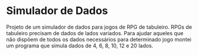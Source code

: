 # Simulador de Dados
Projeto de um simulador de dados para jogos de RPG de tabuleiro.
RPGs de tabuleiro precisam de dados de lados variados. Para ajudar aqueles que não dispõem de todos 
os dados necessários para determinado jogo montei um programa que simula dados de 4, 6, 8, 10, 12 e 20 lados.
